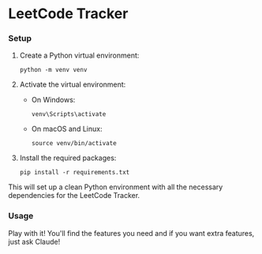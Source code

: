 # LeetCode Tracker

### Setup 

1. Create a Python virtual environment:
   ```
   python -m venv venv
   ```

2. Activate the virtual environment:
   - On Windows:
     ```
     venv\Scripts\activate
     ```
   - On macOS and Linux:
     ```
     source venv/bin/activate
     ```

3. Install the required packages:
   ```
   pip install -r requirements.txt
   ```

This will set up a clean Python environment with all the necessary dependencies for the LeetCode Tracker.

### Usage

Play with it! You'll find the features you need and if you want extra features, just ask Claude!